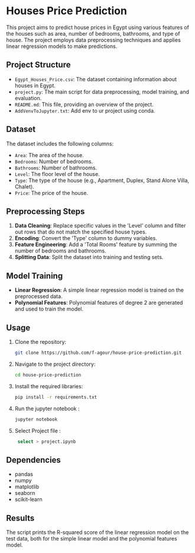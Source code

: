 # Houses Price Prediction

This project aims to predict house prices in Egypt using various features of the houses such as area, number of bedrooms, bathrooms, and type of house. The project employs data preprocessing techniques and applies linear regression models to make predictions.

## Project Structure

- `Egypt_Houses_Price.csv`: The dataset containing information about houses in Egypt.
- `project.py`: The main script for data preprocessing, model training, and evaluation.
- `README.md`: This file, providing an overview of the project.
- `AddVenvToJupyter.txt`: Add env to ur project using conda.

## Dataset

The dataset includes the following columns:
- `Area`: The area of the house.
- `Bedrooms`: Number of bedrooms.
- `Bathrooms`: Number of bathrooms.
- `Level`: The floor level of the house.
- `Type`: The type of the house (e.g., Apartment, Duplex, Stand Alone Villa, Chalet).
- `Price`: The price of the house.

## Preprocessing Steps

1. **Data Cleaning**: Replace specific values in the 'Level' column and filter out rows that do not match the specified house types.
2. **Encoding**: Convert the 'Type' column to dummy variables.
3. **Feature Engineering**: Add a 'Total Rooms' feature by summing the number of bedrooms and bathrooms.
4. **Splitting Data**: Split the dataset into training and testing sets.

## Model Training

- **Linear Regression**: A simple linear regression model is trained on the preprocessed data.
- **Polynomial Features**: Polynomial features of degree 2 are generated and used to train the model.

## Usage

1. Clone the repository:
    ```sh
    git clone https://github.com/f-agour/house-price-prediction.git
    ```
2. Navigate to the project directory:
    ```sh
    cd house-price-prediction
    ```
3. Install the required libraries:
    ```sh
    pip install -r requirements.txt
    ```
4. Run the jupyter notebook :
    ```sh
    jupyter notebook
    ```
5. Select Project file :
   ```sh
    select > project.ipynb
    ```

## Dependencies

- pandas
- numpy
- matplotlib
- seaborn
- scikit-learn

## Results

The script prints the R-squared score of the linear regression model on the test data, both for the simple linear model and the polynomial features model.

